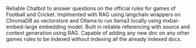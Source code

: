 Reliable Chatbot to answer questions on the official rules for games of Football and Cricket. 
Implmented with RAG using langchain wrappers on ChromaDB as vectorstore and Ollama to run llama3 locally using mxbai-embed-large embedding model.
Built in reliable referencing with source and context generation using RAG.
Capable of adding any new doc on any other games rules to be indexed without indexing all the already indexed docs.
